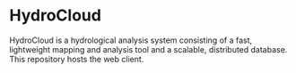 HydroCloud
==================

HydroCloud is a hydrological analysis system consisting of a fast, lightweight mapping and analysis tool and a scalable, distributed database. This repository hosts the web client.

